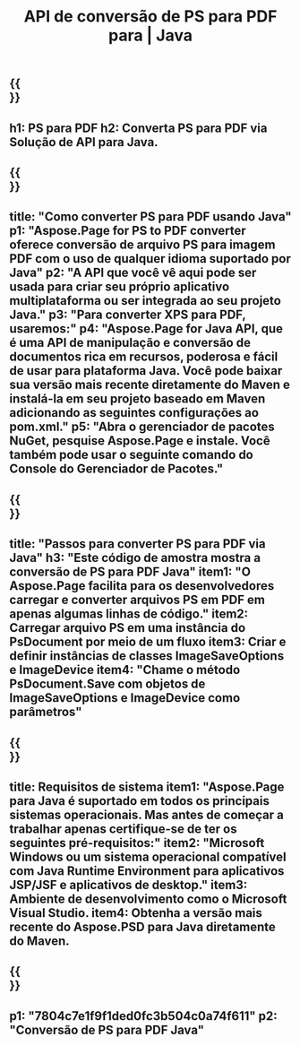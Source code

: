 ﻿---
translation: true
template: /_templates/_conversion-child-java.md
title: API de conversão de PS para PDF para | Java
url: /java/conversion/ps-to-pdf/
description: Exemplo de código de conversão Java para formato PS para arquivo PDF. Use este código de exemplo para converter PS para PDF em qualquer aplicativo baseado em Java Web ou Desktop.
informat: PS
outformat: PDF
otherformats: XPS EPS
---

{{<section banner>}}
---
h1: PS para PDF
h2: Converta PS para PDF via Solução de API para Java.
---

{{<section overview>}}
---
title: "Como converter PS para PDF usando Java"
p1: "Aspose.Page for PS to PDF converter oferece conversão de arquivo PS para imagem PDF com o uso de qualquer idioma suportado por Java"
p2: "A API que você vê aqui pode ser usada para criar seu próprio aplicativo multiplataforma ou ser integrada ao seu projeto Java."
p3: "Para converter XPS para PDF, usaremos:"
p4: "Aspose.Page for Java API, que é uma API de manipulação e conversão de documentos rica em recursos, poderosa e fácil de usar para plataforma Java. Você pode baixar sua versão mais recente diretamente do Maven e instalá-la em seu projeto baseado em Maven adicionando as seguintes configurações ao pom.xml."
p5: "Abra o gerenciador de pacotes NuGet, pesquise Aspose.Page e instale. Você também pode usar o seguinte comando do Console do Gerenciador de Pacotes."
---

{{<section feature1>}}
---
title: "Passos para converter PS para PDF via Java"
h3: "Este código de amostra mostra a conversão de PS para PDF Java"
item1: "O Aspose.Page facilita para os desenvolvedores carregar e converter arquivos PS em PDF em apenas algumas linhas de código."
item2: Carregar arquivo PS em uma instância do PsDocument por meio de um fluxo
item3: Criar e definir instâncias de classes ImageSaveOptions e ImageDevice
item4: "Chame o método PsDocument.Save com objetos de ImageSaveOptions e ImageDevice como parâmetros"
---

{{<section feature2>}}
---
title: Requisitos de sistema
item1: "Aspose.Page para Java é suportado em todos os principais sistemas operacionais. Mas antes de começar a trabalhar apenas certifique-se de ter os seguintes pré-requisitos:"
item2: "Microsoft Windows ou um sistema operacional compatível com Java Runtime Environment para aplicativos JSP/JSF e aplicativos de desktop."
item3: Ambiente de desenvolvimento como o Microsoft Visual Studio.
item4: Obtenha a versão mais recente do Aspose.PSD para Java diretamente do Maven.
---

{{<section gist>}}
---
p1: "7804c7e1f9f1ded0fc3b504c0a74f611"
p2: "Conversão de PS para PDF Java"
---
